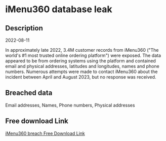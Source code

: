 # iMenu360 database leak

## Description

2022-08-11

In approximately late 2022, 3.4M customer records from iMenu360 (&quot;The world's #1 most trusted online ordering platform&quot;) were exposed. The data appeared to be from ordering systems using the platform and contained email and physical addresses, latitudes and longitudes, names and phone numbers. Numerous attempts were made to contact iMenu360 about the incident between April and August 2023, but no response was received.

## Breached data

Email addresses, Names, Phone numbers, Physical addresses

## Free download Link

[iMenu360 breach Free Download Link](https://tinyurl.com/2b2k277t)
